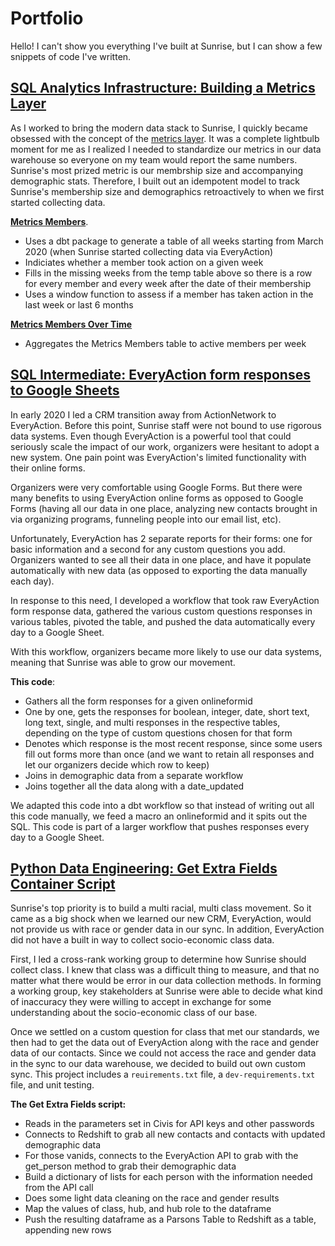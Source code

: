 # Portfolio

Hello! I can't show you everything I've built at Sunrise, but I can show a few snippets of code I've written.   

## [SQL Analytics Infrastructure: Building a Metrics Layer](https://github.com/thebbennett/portfolio/tree/master/metrics_layer)
As I worked to bring the modern data stack to Sunrise, I quickly became obsessed with the concept of the [metrics layer](https://benn.substack.com/p/metrics-layer). It was a complete lightbulb moment for me as I realized I needed to standardize our metrics in our data warehouse so everyone on my team would report the same numbers. Sunrise's most prized metric is our membrship size and accompanying demographic stats. Therefore, I built out an idempotent model to track Sunrise's membership size and demographics retroactively to when we first started collecting data.   

**[Metrics Members](https://github.com/thebbennett/portfolio/blob/master/metrics_layer/metrics_members.sql)**. 
* Uses a dbt package to generate a table of all weeks starting from March 2020 (when Sunrise started collecting data via EveryAction)
* Indiciates whether a member took action on a given week
* Fills in the missing weeks from the temp table above so there is a row for every member and every week after the date of their membership 
* Uses a window function to assess if a member has taken action in the last week or last 6 months

**[Metrics Members Over Time](https://github.com/thebbennett/portfolio/blob/master/metrics_layer/metrics_members_over_time.sql)**
* Aggregates the Metrics Members table to active members per week 


## [SQL Intermediate: EveryAction form responses to Google Sheets](https://github.com/thebbennett/portfolio/blob/master/EA-form-responses-to-google-sheets.SQL)  
In early 2020 I led a CRM transition away from ActionNetwork to EveryAction. Before this point, Sunrise staff were not bound to use rigorous data systems. Even though EveryAction is a powerful tool that could seriously scale the impact of our work, organizers were hesitant to adopt a new system. One pain point was EveryAction's limited functionality with their online forms. 

Organizers were very comfortable using Google Forms. But there were many benefits to using EveryAction online forms as opposed to Google Forms (having all our data in one place, analyzing new contacts brought in via organizing programs, funneling  people into our email list, etc).  

Unfortunately, EveryAction has 2 separate reports for their forms: one for basic information and a second for any custom questions you add. Organizers wanted to see all their data in one place, and have it populate automatically with new data (as opposed to exporting the data manually each day).   

In response to this need, I developed a workflow that took raw EveryAction form response data, gathered the various custom questions responses in various tables, pivoted the table, and pushed the data automatically every day to a Google Sheet.    

With this workflow, organizers became more likely to use our data systems, meaning that Sunrise was able to grow our movement.   

**This code**:
* Gathers all the form responses for a given onlineformid  
* One by one, gets the responses for boolean, integer, date, short text, long text, single, and multi responses in the respective tables, depending on the type of custom questions chosen for that form  
* Denotes which response is the most recent response, since some users fill out forms more than once (and we want to retain all responses and let our organizers decide which row to keep)  
* Joins in demographic data from a separate workflow  
* Joins together all the data along with a date_updated   

We adapted this code into a dbt workflow so that instead of writing out all this code manually, we feed a macro an onlineformid and it spits out the SQL. This code is part of a larger workflow that pushes responses every day to a Google Sheet. 


## [Python Data Engineering: Get Extra Fields Container Script](https://github.com/thebbennett/portfolio/tree/master/get_extra_fields)  
Sunrise's top priority is to build a multi racial, multi class movement. So it came as a big shock when we learned our new CRM, EveryAction, would not provide us with race or gender data in our sync. In addition, EveryAction did not have a built in way to collect socio-economic class data.  

First, I led a cross-rank working group to determine how Sunrise should collect class. I knew that class was a difficult thing to measure, and that no matter what there would be error in our data collection methods. In forming a working group, key stakeholders at Sunrise were able to decide what kind of inaccuracy they were willing to accept in exchange for some understanding about the socio-economic class of our base.  

Once we settled on a custom question for class that met our standards, we then had to get the data out of EveryAction along with the race and gender data of our contacts. Since we could not access the race and gender data in the sync to our data warehouse, we decided to build out own custom sync. This project includes a `reuirements.txt` file, a `dev-requirements.txt` file, and unit testing. 

**The Get Extra Fields script:**
* Reads in the parameters set in Civis for API keys and other passwords
* Connects to Redshift to grab all new contacts and contacts with updated demographic data
* For those vanids, connects to the EveryAction API to grab with the get_person method to grab their demographic data 
* Build a dictionary of lists for each person with the information needed from the API call 
* Does some light data cleaning on the race and gender results
* Map the values of class, hub, and hub role to the dataframe
* Push the resulting dataframe as a Parsons Table to Redshift as a table, appending new rows 

